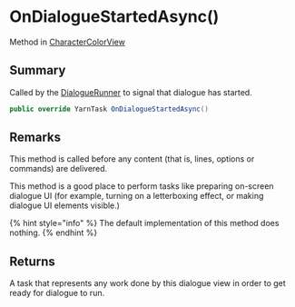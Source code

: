 # OnDialogueStartedAsync()

Method in [CharacterColorView](yarn.unity.charactercolorview.md)

## Summary

Called by the [DialogueRunner](yarn.unity.dialoguerunner.md) to signal that dialogue has started.

```csharp
public override YarnTask OnDialogueStartedAsync()
```

## Remarks

This method is called before any content (that is, lines, options or commands) are delivered.

This method is a good place to perform tasks like preparing on-screen dialogue UI (for example, turning on a letterboxing effect, or making dialogue UI elements visible.)

{% hint style="info" %}
The default implementation of this method does nothing.
{% endhint %}

## Returns

A task that represents any work done by this dialogue view in order to get ready for dialogue to run.
